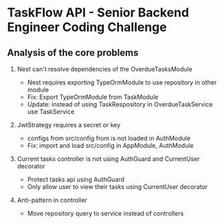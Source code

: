 # TaskFlow API - Senior Backend Engineer Coding Challenge

## Analysis of the core problems

1. Nest can't resolve dependencies of the OverdueTasksModule
    - Nest requires exporting TypeOrmModule to use repository in other module
    - Fix: Export TypeOrmModule from TaskModule
    - Update: instead of using TaskRespository in OverdueTaskService use TaskService

2. JwtStrategy requires a secret or key
    - configs from src/config from is not loaded in AuthModule
    - Fix: import and load src/config in AppModule, AuthModule

3. Current tasks controller is not using AuthGuard and CurrentUser decorator
    - Protect tasks api using AuthGuard
    - Only allow user to view their tasks using CurrentUser decorator

4. Anti-pattern in controller
    - Move repository query to service instead of controllers
